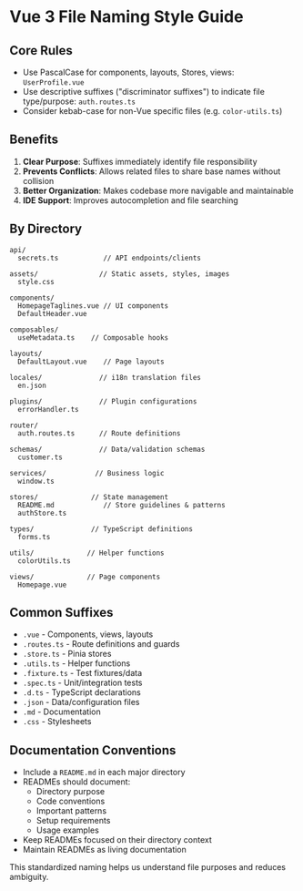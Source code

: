 # Vue 3 File Naming Style Guide

## Core Rules
- Use PascalCase for components, layouts, Stores, views: `UserProfile.vue`
- Use descriptive suffixes ("discriminator suffixes") to indicate file type/purpose: `auth.routes.ts`
- Consider kebab-case for non-Vue specific files (e.g. `color-utils.ts`)

## Benefits
1. **Clear Purpose**: Suffixes immediately identify file responsibility
2. **Prevents Conflicts**: Allows related files to share base names without collision
3. **Better Organization**: Makes codebase more navigable and maintainable
4. **IDE Support**: Improves autocompletion and file searching

## By Directory
```
api/
  secrets.ts           // API endpoints/clients

assets/               // Static assets, styles, images
  style.css

components/
  HomepageTaglines.vue // UI components
  DefaultHeader.vue

composables/
  useMetadata.ts    // Composable hooks

layouts/
  DefaultLayout.vue    // Page layouts

locales/              // i18n translation files
  en.json

plugins/              // Plugin configurations
  errorHandler.ts

router/
  auth.routes.ts      // Route definitions

schemas/              // Data/validation schemas
  customer.ts

services/            // Business logic
  window.ts

stores/             // State management
  README.md            // Store guidelines & patterns
  authStore.ts

types/              // TypeScript definitions
  forms.ts

utils/             // Helper functions
  colorUtils.ts

views/             // Page components
  Homepage.vue
```

## Common Suffixes
- `.vue` - Components, views, layouts
- `.routes.ts` - Route definitions and guards
- `.store.ts` - Pinia stores
- `.utils.ts` - Helper functions
- `.fixture.ts` - Test fixtures/data
- `.spec.ts` - Unit/integration tests
- `.d.ts` - TypeScript declarations
- `.json` - Data/configuration files
- `.md` - Documentation
- `.css` - Stylesheets

## Documentation Conventions
- Include a `README.md` in each major directory
- READMEs should document:
  - Directory purpose
  - Code conventions
  - Important patterns
  - Setup requirements
  - Usage examples
- Keep READMEs focused on their directory context
- Maintain READMEs as living documentation

This standardized naming helps us understand file purposes and reduces ambiguity.
